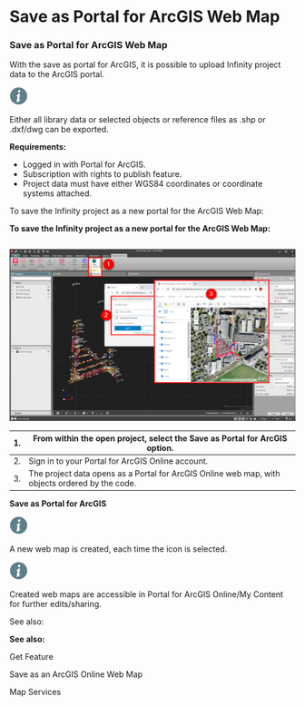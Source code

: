 # Save as Portal for ArcGIS Web Map

### Save as Portal for ArcGIS Web Map

With the save as portal for ArcGIS, it is possible to upload Infinity project data to the ArcGIS portal.

![Image](./data/icons/note.gif)

Either all library data or selected objects or reference files as .shp or .dxf/dwg can be exported.

**Requirements:**

- Logged in with Portal for ArcGIS.
- Subscription with rights to publish feature.
- Project data must have either WGS84 coordinates or coordinate systems attached.

To save the Infinity project as a new portal for the ArcGIS Web Map:

**To save the Infinity project as a new portal for the ArcGIS Web Map:**

|  |  |
| --- | --- |

![Image](graphics/00878809.jpg)

| 1. | From within the open project, select the Save as Portal for ArcGIS option. |
| --- | --- |
| 2. | Sign in to your Portal for ArcGIS Online account. |
| 3. | The project data opens as a Portal for ArcGIS Online web map, with objects ordered by the code. |

**Save as Portal for ArcGIS**

![Image](./data/icons/note.gif)

A new web map is created, each time the icon is selected.

![Image](./data/icons/note.gif)

Created web maps are accessible in Portal for ArcGIS Online/My Content for further edits/sharing.

See also:

**See also:**

Get Feature

Save as an ArcGIS Online Web Map

Map Services

